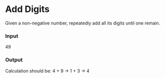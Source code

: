 # Add Digits

Given a non-negative number, repeatedly add all its digits until 
one remain.

### Input
49

### Output
Calculation should be: 4 + 9 -> 1 + 3 -> 4